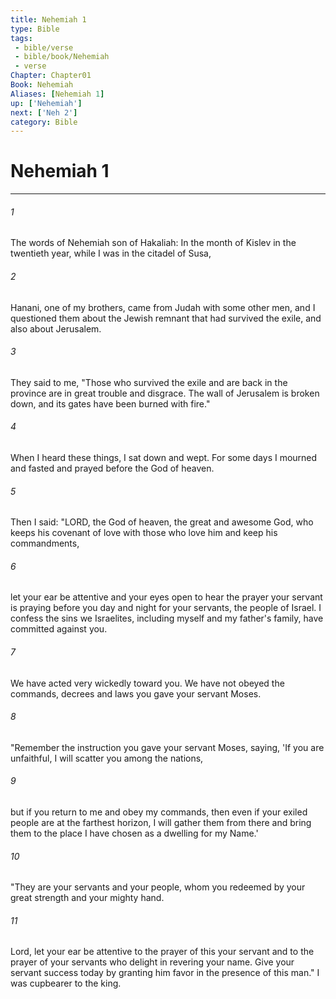 ```yaml
---
title: Nehemiah 1
type: Bible
tags:
 - bible/verse
 - bible/book/Nehemiah
 - verse
Chapter: Chapter01
Book: Nehemiah
Aliases: [Nehemiah 1]
up: ['Nehemiah']
next: ['Neh 2']
category: Bible
---
```

# Nehemiah 1

***


###### 1 
The words of Nehemiah son of Hakaliah: In the month of Kislev in the twentieth year, while I was in the citadel of Susa, 

###### 2 
Hanani, one of my brothers, came from Judah with some other men, and I questioned them about the Jewish remnant that had survived the exile, and also about Jerusalem. 

###### 3 
They said to me, "Those who survived the exile and are back in the province are in great trouble and disgrace. The wall of Jerusalem is broken down, and its gates have been burned with fire." 

###### 4 
When I heard these things, I sat down and wept. For some days I mourned and fasted and prayed before the God of heaven. 

###### 5 
Then I said: "LORD, the God of heaven, the great and awesome God, who keeps his covenant of love with those who love him and keep his commandments, 

###### 6 
let your ear be attentive and your eyes open to hear the prayer your servant is praying before you day and night for your servants, the people of Israel. I confess the sins we Israelites, including myself and my father's family, have committed against you. 

###### 7 
We have acted very wickedly toward you. We have not obeyed the commands, decrees and laws you gave your servant Moses. 

###### 8 
"Remember the instruction you gave your servant Moses, saying, 'If you are unfaithful, I will scatter you among the nations, 

###### 9 
but if you return to me and obey my commands, then even if your exiled people are at the farthest horizon, I will gather them from there and bring them to the place I have chosen as a dwelling for my Name.' 

###### 10 
"They are your servants and your people, whom you redeemed by your great strength and your mighty hand. 

###### 11 
Lord, let your ear be attentive to the prayer of this your servant and to the prayer of your servants who delight in revering your name. Give your servant success today by granting him favor in the presence of this man." I was cupbearer to the king. 

